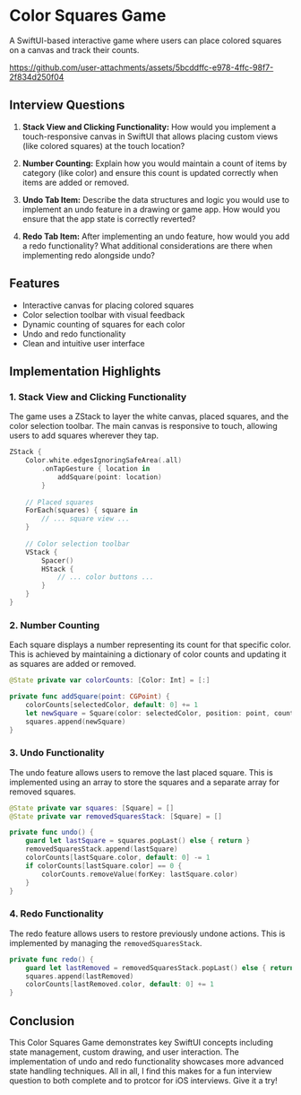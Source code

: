 # Color Squares Game

A SwiftUI-based interactive game where users can place colored squares on a canvas and track their counts.


https://github.com/user-attachments/assets/5bcddffc-e978-4ffc-98f7-2f834d250f04




## Interview Questions

1. **Stack View and Clicking Functionality:**
   How would you implement a touch-responsive canvas in SwiftUI that allows placing custom views (like colored squares) at the touch location?

3. **Number Counting:**
   Explain how you would maintain a count of items by category (like color) and ensure this count is updated correctly when items are added or removed.

4. **Undo Tab Item:**
   Describe the data structures and logic you would use to implement an undo feature in a drawing or game app. How would you ensure that the app state is correctly reverted?

5. **Redo Tab Item:**
   After implementing an undo feature, how would you add a redo functionality? What additional considerations are there when implementing redo alongside undo?

## Features

- Interactive canvas for placing colored squares
- Color selection toolbar with visual feedback
- Dynamic counting of squares for each color
- Undo and redo functionality
- Clean and intuitive user interface

## Implementation Highlights

### 1. Stack View and Clicking Functionality

The game uses a ZStack to layer the white canvas, placed squares, and the color selection toolbar. The main canvas is responsive to touch, allowing users to add squares wherever they tap.

```swift
ZStack {
    Color.white.edgesIgnoringSafeArea(.all)
        .onTapGesture { location in
            addSquare(point: location)
        }
    
    // Placed squares
    ForEach(squares) { square in
        // ... square view ...
    }
    
    // Color selection toolbar
    VStack {
        Spacer()
        HStack {
            // ... color buttons ...
        }
    }
}
```

### 2. Number Counting

Each square displays a number representing its count for that specific color. This is achieved by maintaining a dictionary of color counts and updating it as squares are added or removed.

```swift
@State private var colorCounts: [Color: Int] = [:]

private func addSquare(point: CGPoint) {
    colorCounts[selectedColor, default: 0] += 1
    let newSquare = Square(color: selectedColor, position: point, count: colorCounts[selectedColor]!)
    squares.append(newSquare)
}
```

### 3. Undo Functionality

The undo feature allows users to remove the last placed square. This is implemented using an array to store the squares and a separate array for removed squares.

```swift
@State private var squares: [Square] = []
@State private var removedSquaresStack: [Square] = []

private func undo() {
    guard let lastSquare = squares.popLast() else { return }
    removedSquaresStack.append(lastSquare)
    colorCounts[lastSquare.color, default: 0] -= 1
    if colorCounts[lastSquare.color] == 0 {
        colorCounts.removeValue(forKey: lastSquare.color)
    }
}
```

### 4. Redo Functionality

The redo feature allows users to restore previously undone actions. This is implemented by managing the `removedSquaresStack`.

```swift
private func redo() {
    guard let lastRemoved = removedSquaresStack.popLast() else { return }
    squares.append(lastRemoved)
    colorCounts[lastRemoved.color, default: 0] += 1
}
```

## Conclusion

This Color Squares Game demonstrates key SwiftUI concepts including state management, custom drawing, and user interaction. The implementation of undo and redo functionality showcases more advanced state handling techniques. All in all, I find this makes for a fun interview question to both complete and to protcor for iOS interviews. Give it a try!
